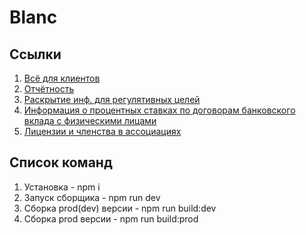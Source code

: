 # Blanc

## Ссылки

1. [Всё для клиентов](https://oaktre.github.io/blanc/build/)
2. [Отчётность](https://oaktre.github.io/blanc/build/report.html)
3. [Раскрытие инф. для регулятивных целей](https://oaktre.github.io/blanc/build/disclosure.html)
4. [Информация о процентных ставках по договорам банковского вклада с физическими лицами](https://oaktre.github.io/blanc/build/interest-rates.html)
5. [Лицензии и членства в ассоциациях](https://oaktre.github.io/blanc/build/licenses.html)



## Список команд

1. Установка - npm i
2. Запуск сборщика - npm run dev
3. Сборка prod(dev) версии - npm run build:dev
4. Сборка prod версии - npm run build:prod
